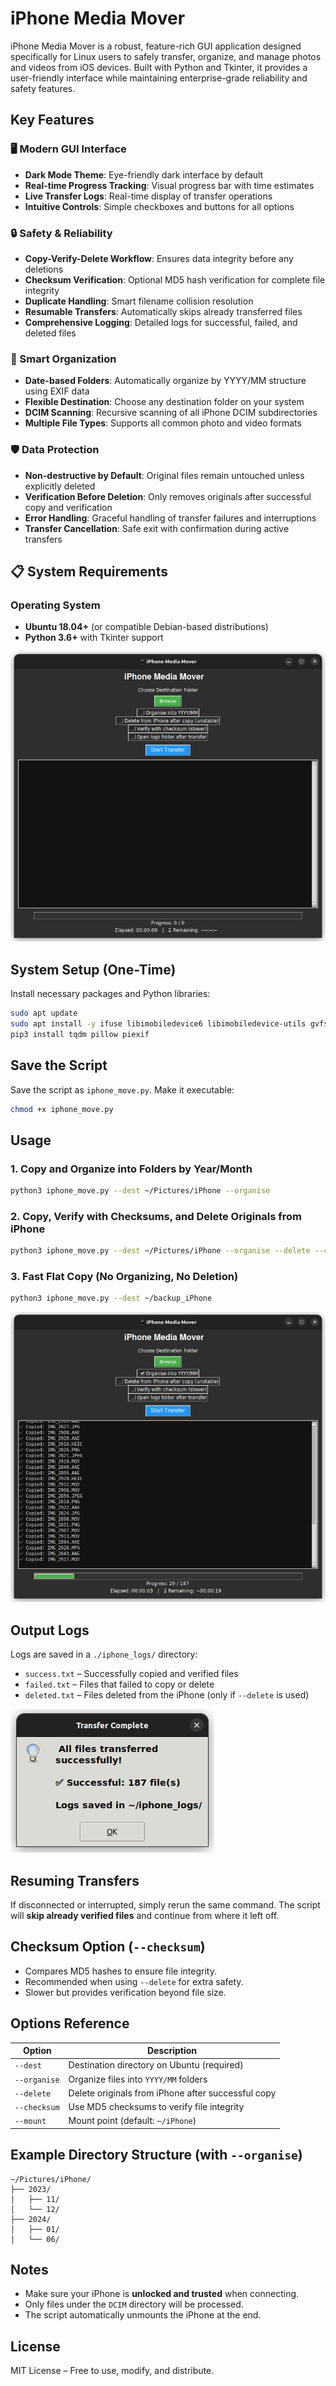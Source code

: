 # iPhone Media Mover


iPhone Media Mover is a robust, feature-rich GUI application designed specifically for Linux users to safely transfer, organize, and manage photos and videos from iOS devices. Built with Python and Tkinter, it provides a user-friendly interface while maintaining enterprise-grade reliability and safety features.

##  Key Features

### 🖥️ Modern GUI Interface
- **Dark Mode Theme**: Eye-friendly dark interface by default
- **Real-time Progress Tracking**: Visual progress bar with time estimates
- **Live Transfer Logs**: Real-time display of transfer operations
- **Intuitive Controls**: Simple checkboxes and buttons for all options

### 🔒 Safety & Reliability
- **Copy-Verify-Delete Workflow**: Ensures data integrity before any deletions
- **Checksum Verification**: Optional MD5 hash verification for complete file integrity
- **Duplicate Handling**: Smart filename collision resolution
- **Resumable Transfers**: Automatically skips already transferred files
- **Comprehensive Logging**: Detailed logs for successful, failed, and deleted files

### 📁 Smart Organization
- **Date-based Folders**: Automatically organize by YYYY/MM structure using EXIF data
- **Flexible Destination**: Choose any destination folder on your system
- **DCIM Scanning**: Recursive scanning of all iPhone DCIM subdirectories
- **Multiple File Types**: Supports all common photo and video formats

### 🛡️ Data Protection
- **Non-destructive by Default**: Original files remain untouched unless explicitly deleted
- **Verification Before Deletion**: Only removes originals after successful copy and verification
- **Error Handling**: Graceful handling of transfer failures and interruptions
- **Transfer Cancellation**: Safe exit with confirmation during active transfers

## 📋 System Requirements

### Operating System
- **Ubuntu 18.04+** (or compatible Debian-based distributions)
- **Python 3.6+** with Tkinter support

![Application interface](img/img1.png)

## System Setup (One-Time)

Install necessary packages and Python libraries:

```bash
sudo apt update
sudo apt install -y ifuse libimobiledevice6 libimobiledevice-utils gvfs-backends
pip3 install tqdm pillow piexif
```

## Save the Script

Save the script as `iphone_move.py`. Make it executable:

```bash
chmod +x iphone_move.py
```

## Usage

### 1. Copy and Organize into Folders by Year/Month

```bash
python3 iphone_move.py --dest ~/Pictures/iPhone --organise
```

### 2. Copy, Verify with Checksums, and Delete Originals from iPhone

```bash
python3 iphone_move.py --dest ~/Pictures/iPhone --organise --delete --checksum
```

### 3. Fast Flat Copy (No Organizing, No Deletion)

```bash
python3 iphone_move.py --dest ~/backup_iPhone
```

![Transfer in Progress](img/img2.png)

## Output Logs

Logs are saved in a `./iphone_logs/` directory:

* `success.txt` – Successfully copied and verified files
* `failed.txt` – Files that failed to copy or delete
* `deleted.txt` – Files deleted from the iPhone (only if `--delete` is used)

![Successful transfer of files with logs](img/img3.png)

## Resuming Transfers

If disconnected or interrupted, simply rerun the same command. The script will **skip already verified files** and continue from where it left off.

## Checksum Option (`--checksum`)

* Compares MD5 hashes to ensure file integrity.
* Recommended when using `--delete` for extra safety.
* Slower but provides verification beyond file size.

## Options Reference

| Option | Description |
|--------|-------------|
| `--dest` | Destination directory on Ubuntu (required) |
| `--organise` | Organize files into `YYYY/MM` folders |
| `--delete` | Delete originals from iPhone after successful copy |
| `--checksum` | Use MD5 checksums to verify file integrity |
| `--mount` | Mount point (default: `~/iPhone`) |

## Example Directory Structure (with `--organise`)

```
~/Pictures/iPhone/
├── 2023/
│   ├── 11/
│   └── 12/
├── 2024/
│   ├── 01/
│   └── 06/
```

## Notes

* Make sure your iPhone is **unlocked and trusted** when connecting.
* Only files under the `DCIM` directory will be processed.
* The script automatically unmounts the iPhone at the end.

## License

MIT License – Free to use, modify, and distribute.
